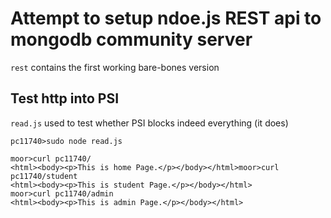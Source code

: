 # Attempt to setup ndoe.js REST api to mongodb community server

`rest` contains the first working bare-bones version

## Test http into PSI
`read.js` used to test whether PSI blocks indeed everything (it does)

```
pc11740>sudo node read.js
```

```
moor>curl pc11740/
<html><body><p>This is home Page.</p></body></html>moor>curl pc11740/student
<html><body><p>This is student Page.</p></body></html>
moor>curl pc11740/admin
<html><body><p>This is admin Page.</p></body></html>
```